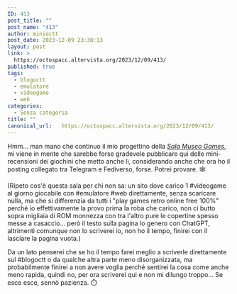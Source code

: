 ```yaml
---
ID: 413
post_title: ""
post_name: "413"
author: minioctt
post_date: 2023-12-09 23:38:13
layout: post
link: >
  https://octospacc.altervista.org/2023/12/09/413/
published: true
tags:
  - blogoctt
  - emulatore
  - videogame
  - web
categories:
  - Senza categoria
title: ""
canonical_url:   https://octospacc.altervista.org/2023/12/09/413/
---
```

<!-- wp:paragraph -->
<p>Hmm... man mano che continuo il mio progettino della <em><a href="https://gamingshitposting.github.io/SalaMuseoGames/">Sala Museo Games</a></em>, mi viene in mente che sarebbe forse gradevole pubblicare qui delle mini-recensioni dei giochini che metto anche lì, considerando anche che ora ho il posting collegato tra Telegram e Fediverso, forse. Potrei provare. 🕸️</p>
<!-- /wp:paragraph -->

<!-- wp:paragraph -->
<p>(Ripeto cos'è questa sala per chi non sa: un sito dove carico 1 #videogame al giorno giocabile con #emulatore #web direttamente, senza scaricare nulla, ma che si differenzia da tutti i "play games retro online free 100%" perché io effettivamente la provo prima la roba che carico, non ci butto sopra migliaia di ROM monnezza con tra l'altro pure le copertine spesso messe a casaccio... però il testo sulla pagina lo genero con ChatGPT, altrimenti comunque non lo scriverei io, non ho il tempo, finirei con il lasciare la pagina vuota.)</p>
<!-- /wp:paragraph -->

<!-- wp:paragraph -->
<p>Da un lato penserei che se ho il tempo farei meglio a scriverle direttamente sul #blogoctt o da qualche altra parte meno disorganizzata, ma probabilmente finirei a non avere voglia perché sentirei la cosa come anche meno rapida, quindi no, per ora scriverei qui e non mi dilungo troppo... Se esce esce, sennò pazienza. ⏱️</p>
<!-- /wp:paragraph -->